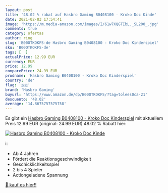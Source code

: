 ```yaml
---
layout: post
title: '48.02 % rabat auf Hasbro Gaming B0408100 - Kroko Doc Kinde'
date: 2021-02-03 17:54:41
image: 'https://m.media-amazon.com/images/I/61w7XQGTIbL._SL200_.jpg'
comments: true
category: ofertas
author: ring
slug: 'B00OTKOKFS-de Hasbro Gaming B0408100 - Kroko Doc Kinderspiel'
sku: 'B00OTKOKFS-de'
tags: [  ]
actualPrice: 12.99 EUR
currency: EUR
price: 12.99
comparePrice: 24.99 EUR
prodname: 'Hasbro Gaming B0408100 - Kroko Doc Kinderspiel'
country: 'de'
flag: '🇩🇪'
brand: 'Hasbro Gaming'
buyurl: 'https://www.amazon.de/dp/B00OTKOKFS/?tag=tolees0ca-21'
descuento: '48.02'
average: '14.8675757575758'
---
```


Es gibt ein [Hasbro Gaming B0408100 - Kroko Doc Kinderspiel](https://www.amazon.de/dp/B00OTKOKFS/?tag=tolees0ca-21) mit aktuellem Preis 12.99 EUR (original: 24.99 EUR) 48.02 % Rabatt hier:

[![Hasbro Gaming B0408100 - Kroko Doc Kinde](https://m.media-amazon.com/images/I/61w7XQGTIbL._SL200_.jpg)](https://www.amazon.de/dp/B00OTKOKFS/?tag=tolees0ca-21)

ℹ️:

- Ab 4 Jahren
- Fördert die Reaktionsgeschwindigkeit
- Geschicklichkeitsspiel
- 2 bis 4 Spieler
- Actiongeladene Spannung

[🛒 kauf es hier!!](https://www.amazon.de/dp/B00OTKOKFS/?tag=tolees0ca-21)

